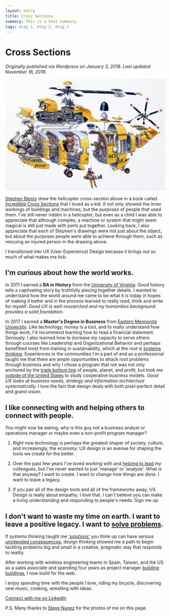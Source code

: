 ```yaml
---
layout: entry
title: Cross Sections
summary: This is a test summary.
tags: #tag 1, #tag 2, #tag 3
---
```


# Cross Sections

*Originally published via Wordpress on January 3, 2018.*
*Last updated November 16, 2019.*

![img](2018-01-03-cross-sections.assets/stephenbiesty_bigrescuehelicopter.jpg)

[Stephen Biesty](http://www.stephenbiesty.co.uk/work.html) drew the helicopter cross-section above in a book called [Incredible Cross Sections](https://www.amazon.com/Stephen-Biestys-Incredible-Cross-Sections-Richard/dp/0679814116) that I loved as a kid. It not only showed the inner workings of buildings and machines, but the purposes of people that used them. I've still never ridden in a helicopter, but even as a child I was able to appreciate that although complex, a machine or system that might seem magical is still just made with parts put together. Looking back, I also appreciate that each of Stephen's drawings were not just about the object, but about the purposes people were able to achieve through them, such as rescuing an injured person in the drawing above.

I transitioned into UX (User Experience) Design because it brings out so much of what makes me tick:

## I'm curious about how the world works.

In 2011 I earned a **BA in History** from the [University of Virginia](http://www.virginia.edu/). Good history tells a captivating story by truthfully piecing together details. I wanted to understand how the world around me came to be what it is today in hopes of making it better and in the process learned to really read, think and write for myself. *Good UX is well-researched and my humanities background provides a solid foundation.* 

In 2017 I earned a **Master's Degree in Business** from [Eastern Mennonite University](http://collaborativemba.org/). Like technology, money is a tool, and to really understand how things work, I'd recommend learning how to read a financial statement. Seriously. I also learned how to increase my capacity to serve others through courses like Leadership and Organizational Behavior and perhaps benefitted most from training in sustainability, which at the root is [systems thinking](http://wtf.tw/ref/meadows.pdf). Experiences in the communities I'm a part of and as a professional taught me that there are ample opportunities to attack root problems through business and why I chose a program that not was not only anchored by the [triple bottom line](http://www.economist.com/node/14301663) of people, planet, and profit, but took me [outside of the United States](http://www.coopeatenas.com/) to study cooperative business models. *Good UX looks at business needs, strategy and information architecture systematically.* I love the fact that design deals with both pixel-perfect detail and grand vision.

## I like connecting with and helping others to connect with people.

You might now be asking, why is this guy not a business analyst or operations manager or maybe even a non-profit program manager?

1. Right now technology is perhaps the greatest shaper of society, culture, and increasingly, the economy. UX design is an avenue for shaping the tools we create for the better.

2. Over the past few years I've loved working with and [helping to lead](https://www.greenleaf.org/what-is-servant-leadership/) my colleagues, but I've never wanted to just 'manage' or 'analyze'. What is that anyway? I want to create. I want to change how things are done. I want to leave a legacy.

3. If you pair all of the design tools and all of the frameworks away, UX Design is really about empathy. I love that. I can't believe you can make a living understanding and responding to people's needs. Sign me up.

## I don't want to waste my time on earth. I want to leave a positive legacy. I want to [solve problems](https://ssir.org/articles/entry/wicked_problems_problems_worth_solving).

If systems thinking taught me ['solutions'](https://medium.com/disruptive-design/problem-solving-desperately-needs-systems-thinking-607d34e4fc80) you think up can have serious [unintended consequences](https://www.futurelearn.com/courses/systems-thinking-complexity/0/steps/20396), design thinking showed me a path to begin tackling problems big and small in a creative, pragmatic way that responds to reality.

After working with wireless engineering teams in Spain, Taiwan, and the US as a sales associate and spending four years as project manager [building buildings](http://jasonmjam.es/portfolio-2/my-work-before-ux/), I now build for the web.

I enjoy spending time with the people I love, riding my bicycle, discovering new music, cooking, wrestling with ideas. 

[Connect with me on LinkedIn](https://www.linkedin.com/in/jas0nmjames/) 

P.S. Many thanks to [Steve Nunez](https://www.linkedin.com/in/steve-nunez/) for the photos of me on this page.